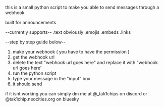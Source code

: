 this is a small python script to make you able to send messages through a webhook

built for announcements

--currently supports--
.text obviously
.emojis
.embeds
.links

--step by step guide below--
1. make your webhook ( you have to have the permission )
2. get the webhook url
3. delete the text "webhook url goes here" and replace it with "webhook url goes here'
4. run the python script
5. type your message in the "input" box
6. it should send

if it isnt working you can simply dm me at @_tak1chips on discord or @tak1chip.neocities.org on bluesky

